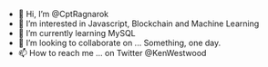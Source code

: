 - 👋 Hi, I’m @CptRagnarok
- 👀 I’m interested in Javascript, Blockchain and Machine Learning
- 🌱 I’m currently learning MySQL
- 💞️ I’m looking to collaborate on ... Something, one day.
- 📫 How to reach me ... on Twitter @KenWestwood

<!---
CptRagnarok/CptRagnarok is a ✨ special ✨ repository because its `README.md` (this file) appears on your GitHub profile.
You can click the Preview link to take a look at your changes.
--->
